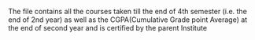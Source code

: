 The file contains all the courses taken till the end of 4th semester (i.e. the end of 2nd year) as well as the CGPA(Cumulative Grade point Average) at the end of second year and is certified by the parent Institute
